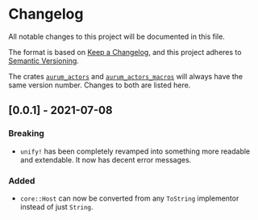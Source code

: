 # Changelog
All notable changes to this project will be documented in this file.

The format is based on [Keep a Changelog](https://keepachangelog.com/en/1.0.0/), and this project
adheres to [Semantic Versioning](https://semver.org/spec/v2.0.0.html).

The crates [`aurum_actors`] and [`aurum_actors_macros`] will always have the same version number.
Changes to both are listed here.

## [0.0.1] - 2021-07-08
### Breaking
- `unify!` has been completely revamped into something more readable and extendable. It now has
decent error messages.

### Added
- `core::Host` can now be converted from any `ToString` implementor instead of just `String`.

[`aurum_actors`]: https://crates.io/crates/aurum_actors
[`aurum_actors_macros`]: https://crates.io/crates/aurum_actors_macros